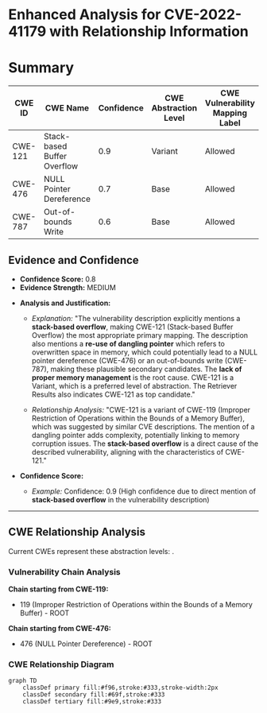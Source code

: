 # Enhanced Analysis for CVE-2022-41179 with Relationship Information

# Summary
| CWE ID    | CWE Name                         | Confidence | CWE Abstraction Level | CWE Vulnerability Mapping Label | CWE-Vulnerability Mapping Notes |
| --------- | -------------------------------- | ---------- | --------------------- | ------------------------------- | ----------------------------- |
| CWE-121   | Stack-based Buffer Overflow      | 0.9        | Variant               | Allowed                         | Primary CWE                   |
| CWE-476   | NULL Pointer Dereference         | 0.7        | Base                  | Allowed                         | Secondary Candidate           |
| CWE-787   | Out-of-bounds Write              | 0.6        | Base                  | Allowed                         | Secondary Candidate           |

## Evidence and Confidence

*   **Confidence Score:** 0.8
*   **Evidence Strength:** MEDIUM

- **Analysis and Justification:**
  - *Explanation:* "The vulnerability description explicitly mentions a **stack-based overflow**, making CWE-121 (Stack-based Buffer Overflow) the most appropriate primary mapping. The description also mentions a **re-use of dangling pointer** which refers to overwritten space in memory, which could potentially lead to a NULL pointer dereference (CWE-476) or an out-of-bounds write (CWE-787), making these plausible secondary candidates. The **lack of proper memory management** is the root cause. CWE-121 is a Variant, which is a preferred level of abstraction. The Retriever Results also indicates CWE-121 as top candidate."

  - *Relationship Analysis:* "CWE-121 is a variant of CWE-119 (Improper Restriction of Operations within the Bounds of a Memory Buffer), which was suggested by similar CVE descriptions. The mention of a dangling pointer adds complexity, potentially linking to memory corruption issues. The **stack-based overflow** is a direct cause of the described vulnerability, aligning with the characteristics of CWE-121."

- **Confidence Score:**
  - *Example:* Confidence: 0.9 (High confidence due to direct mention of **stack-based overflow** in the vulnerability description)
---


## CWE Relationship Analysis

Current CWEs represent these abstraction levels: .


### Vulnerability Chain Analysis

**Chain starting from CWE-119:**
- 119 (Improper Restriction of Operations within the Bounds of a Memory Buffer) - ROOT


**Chain starting from CWE-476:**
- 476 (NULL Pointer Dereference) - ROOT



### CWE Relationship Diagram

```mermaid
graph TD
    classDef primary fill:#f96,stroke:#333,stroke-width:2px
    classDef secondary fill:#69f,stroke:#333
    classDef tertiary fill:#9e9,stroke:#333
```
